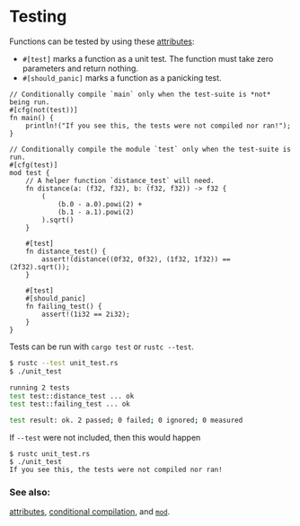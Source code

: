 # Testing

Functions can be tested by using these [attributes][attributes]:

* `#[test]` marks a function as a unit test. The function must take zero
parameters and return nothing.
* `#[should_panic]` marks a function as a panicking test.

```rust,editable
// Conditionally compile `main` only when the test-suite is *not* being run.
#[cfg(not(test))]
fn main() {
    println!("If you see this, the tests were not compiled nor ran!");
}

// Conditionally compile the module `test` only when the test-suite is run.
#[cfg(test)]
mod test {
    // A helper function `distance_test` will need.
    fn distance(a: (f32, f32), b: (f32, f32)) -> f32 {
        (
            (b.0 - a.0).powi(2) +
            (b.1 - a.1).powi(2)
        ).sqrt()
    }

    #[test]
    fn distance_test() {
        assert!(distance((0f32, 0f32), (1f32, 1f32)) == (2f32).sqrt());
    }
    
    #[test]
    #[should_panic]
    fn failing_test() {
        assert!(1i32 == 2i32);
    }
}
```

Tests can be run with `cargo test` or `rustc --test`.

```bash
$ rustc --test unit_test.rs
$ ./unit_test 

running 2 tests
test test::distance_test ... ok
test test::failing_test ... ok

test result: ok. 2 passed; 0 failed; 0 ignored; 0 measured
```

If `--test` were not included, then this would happen

```
$ rustc unit_test.rs
$ ./unit_test
If you see this, the tests were not compiled nor ran!
```

### See also:

[attributes][attributes], [conditional compilation][cfg], and [`mod`][mod].

[attributes]: /attribute.html
[cfg]: /attribute/cfg.html
[mod]: /mod.html
